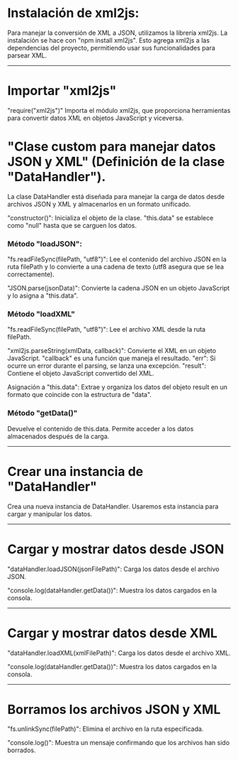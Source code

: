 # Instalación de xml2js:

Para manejar la conversión de XML a JSON, utilizamos la librería xml2js. La instalación se hace con "npm install xml2js". Esto agrega xml2js a las dependencias del proyecto, permitiendo usar sus funcionalidades para parsear XML.

---

# Importar "xml2js"

"require("xml2js")" Importa el módulo xml2js, que proporciona herramientas para convertir datos XML en objetos JavaScript y viceversa.

# "Clase custom para manejar datos JSON y XML" (Definición de la clase "DataHandler").

La clase DataHandler está diseñada para manejar la carga de datos desde archivos JSON y XML y almacenarlos en un formato unificado.

"constructor()": Inicializa el objeto de la clase. "this.data" se establece como "null" hasta que se carguen los datos.

### Método "loadJSON":

"fs.readFileSync(filePath, "utf8")": Lee el contenido del archivo JSON en la ruta filePath y lo convierte a una cadena de texto (utf8 asegura que se lea correctamente).

"JSON.parse(jsonData)": Convierte la cadena JSON en un objeto JavaScript y lo asigna a "this.data".

### Método "loadXML"

"fs.readFileSync(filePath, "utf8")": Lee el archivo XML desde la ruta filePath.

"xml2js.parseString(xmlData, callback)": Convierte el XML en un objeto JavaScript. "callback" es una función que maneja el resultado.
"err": Si ocurre un error durante el parsing, se lanza una excepción.
"result": Contiene el objeto JavaScript convertido del XML.

Asignación a "this.data": Extrae y organiza los datos del objeto result en un formato que coincide con la estructura de "data".

### Método "getData()"

Devuelve el contenido de this.data. Permite acceder a los datos almacenados después de la carga.

---

# Crear una instancia de "DataHandler"

Crea una nueva instancia de DataHandler. Usaremos esta instancia para cargar y manipular los datos.

---

# Cargar y mostrar datos desde JSON

"dataHandler.loadJSON(jsonFilePath)": Carga los datos desde el archivo JSON.

"console.log(dataHandler.getData())": Muestra los datos cargados en la consola.

---

# Cargar y mostrar datos desde XML

"dataHandler.loadXML(xmlFilePath)": Carga los datos desde el archivo XML.

"console.log(dataHandler.getData())": Muestra los datos cargados en la consola.

---

# Borramos los archivos JSON y XML

"fs.unlinkSync(filePath)": Elimina el archivo en la ruta especificada.

"console.log()": Muestra un mensaje confirmando que los archivos han sido borrados.
